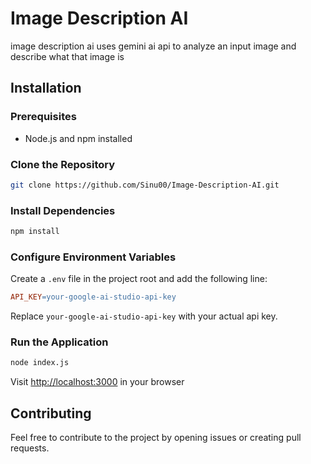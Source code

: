 # Image Description AI

image description ai uses gemini ai api to analyze an input image and describe what that image is

## Installation

### Prerequisites

- Node.js and npm installed

### Clone the Repository

```bash
git clone https://github.com/Sinu00/Image-Description-AI.git
```

### Install Dependencies

```bash
npm install
```

### Configure Environment Variables

Create a `.env` file in the project root and add the following line:

```makefile
API_KEY=your-google-ai-studio-api-key

```

Replace `your-google-ai-studio-api-key` with your actual api key.

### Run the Application

```bash
node index.js
```

Visit [http://localhost:3000](http://localhost:3000) in your browser

## Contributing

Feel free to contribute to the project by opening issues or creating pull requests.
